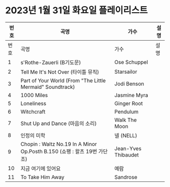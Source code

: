 # 2023년 1월 31일 화요일 플레이리스트

| 번호 | 곡명 | 가수 | 설명 |
|------|------|------|------|
| 번호 | 곡명 | 가수 | 설명 |
| 1 | s'Rothe-Zauerli (B기도문) | Ose Schuppel |  |
| 2 | Tell Me It's Not Over (타이틀 뮤직) | Starsailor |  |
| 3 | Part of Your World (From "The Little Mermaid" Soundtrack) | Jodi Benson |  |
| 4 | 1000 Miles | Jasmine Myra |  |
| 5 | Loneliness | Ginger Root |  |
| 6 | Witchcraft | Pendulum |  |
| 7 | Shut Up and Dance (마음의 소리) | Walk The Moon |  |
| 8 | 인정의 미학 | 넬 (NELL) |  |
| 9 | Chopin : Waltz No.19 In A Minor Op.Posth B.150 (쇼팽 : 왈츠 19번 가단조) | Jean-Yves Thibaudet |  |
| 10 | 지금 여기에 있어요 | 예람 |  |
| 11 | To Take Him Away | Sandrose |  |
